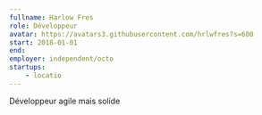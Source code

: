 ```yaml
---
fullname: Harlow Fres
role: Développeur
avatar: https://avatars3.githubusercontent.com/hrlwfres?s=600
start: 2018-01-01
end:
employer: independent/octo
startups:
    - locatio
---
```


Développeur agile mais solide
